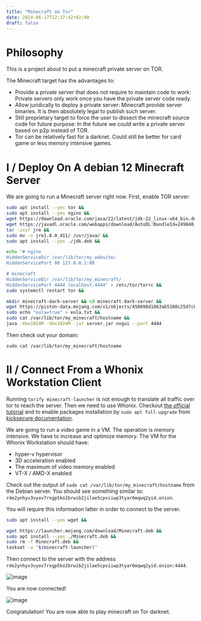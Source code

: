 ```yaml
---
title: "Minecraft on Tor"
date: 2024-06-17T12:37:42+02:00
draft: false
---
```


# Philosophy

This is a project about to put a minecraft private server on TOR. 

The Minecraft target has the advantages to:
- Provide a private server that does not require to maintain code to work: Private servers only work once you have the private server code ready.
- Allow juridically to deploy a private server: Minecraft provide server binaries. It is then absolutely legal to publish such server.
- Still proprietary target to force the user to dissect the minecraft source code for future purpose: In the future we could write a private server based on p2p instead of TOR.
- Tor can be relatively fast for a darknet. Could still be better for card game or less memory intensive games.

# I / Deploy On A debian 12 Minecraft Server

We are going to run a Minecraft server right now. First, enable TOR server:

```bash
sudo apt install --yes tor &&
sudo apt install --yes nginx &&
wget https://download.oracle.com/java/22/latest/jdk-22_linux-x64_bin.deb -O jdk-22_linux-x64_bin.deb -O jdk.deb &&
wget https://javadl.oracle.com/webapps/download/AutoDL?BundleId=249840_43d62d619be4e416215729597d70b8ac -O jre &&
tar -zxvf jre &&
sudo mv -n jre1.8.0_411/ /usr/java/ &&
sudo apt install --yes ./jdk.deb &&

echo "# nginx
HiddenServiceDir /var/lib/tor/my_website/
HiddenServicePort 80 127.0.0.1:80

# minecraft
HiddenServiceDir /var/lib/tor/my_minecraft/
HiddenServicePort 4444 localhost:4444" > /etc/tor/torrc &&
sudo systemctl restart tor &&

mkdir minecraft-dark-server && cd minecraft-dark-server &&
wget https://piston-data.mojang.com/v1/objects/450698d1863ab5180c25d7c804ef0fe6369dd1ba/server.jar &&
sudo echo "eula=true" > eula.txt &&
sudo cat /var/lib/tor/my_minecraft/hostname &&
java -Xmx1024M -Xms1024M -jar server.jar nogui --port 4444
```

Then check out your domain:

```
sudo cat /var/lib/tor/my_minecraft/hostname
```

# II / Connect From a Whonix Workstation Client

Running `torify minecraft-launcher` is not enough to translate all traffic over tor to reach the server. Then we need to use Whonix. Checkout [the official tutorial](https://www.whonix.org/wiki/Download) and to enable packages installation by `sudo apt full-upgrade` from [kicksecure documentation](https://www.kicksecure.com/wiki/Install_Software#Install_from_Debian_stable). 

We are going to run a video game in a VM. The operation is memory intensive. We have to increase and optimize memory. The VM for the Whonix Workstation should have:
- hyper-v hypervisor
- 3D acceleration enabled
- The maximum of video memory enabled
- VT-X / AMD-X enabled

Check out the output of `sudo cat /var/lib/tor/my_minecraft/hostname` from the Debian server. You should see something similar to: `rde2ynhyv3vyov7rxgp5ko2brwib2jilae5cpviiwp3tyar6mqwq2yid.onion`.

You will require this information latter in order to connect to the server.

```bash
sudo apt install --yes wget && 

wget https://launcher.mojang.com/download/Minecraft.deb &&
sudo apt install --yes ./Minecraft.deb &&
sudo rm -f Minecraft.deb &&
taskset -a "$(minecraft-launcher)"
```

Then connect to the server with the address `rde2ynhyv3vyov7rxgp5ko2brwib2jilae5cpviiwp3tyar6mqwq2yid.onion:4444`.

![image](/gogo-s-blog-cpe/putting-game-private-server-on-the-darknet/minecraft-on-tor/connect.png)

You are now connected!

![image](/gogo-s-blog-cpe/putting-game-private-server-on-the-darknet/minecraft-on-tor/result.png)

Congratulation! You are now able to play minecraft on Tor darknet.